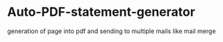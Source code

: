 # Auto-PDF-statement-generator
generation of page into pdf and sending to multiple mails like mail merge
